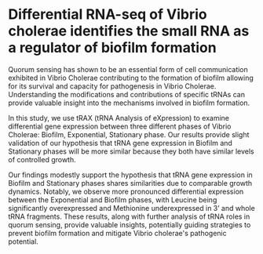 # Differential RNA-seq of Vibrio cholerae identifies the small RNA as a regulator of biofilm formation

Quorum sensing has shown to be an essential form of cell communication exhibited in Vibrio Cholerae contributing to the formation of biofilm allowing for its survival and capacity for pathogenesis in Vibrio Cholerae. Understanding the modifications and contributions of specific tRNAs can provide valuable insight into the mechanisms involved in biofilm formation.

In this study, we use tRAX (tRNA Analysis of eXpression) to examine differential gene expression between three different phases of Vibrio Cholerae: Biofilm, Exponential, Stationary phase. Our results provide slight validation of our hypothesis that tRNA gene expression in Biofilm and Stationary phases will be more similar because they both have similar levels of controlled growth.

Our findings modestly support the hypothesis that tRNA gene expression in Biofilm and Stationary phases shares similarities due to comparable growth dynamics. Notably, we observe more pronounced differential expression between the Exponential and Biofilm phases, with Leucine being significantly overexpressed and Methionine underexpressed in 3’ and whole tRNA fragments. These results, along with further analysis of tRNA roles in quorum sensing, provide valuable insights, potentially guiding strategies to prevent biofilm formation and mitigate Vibrio cholerae's pathogenic potential.
